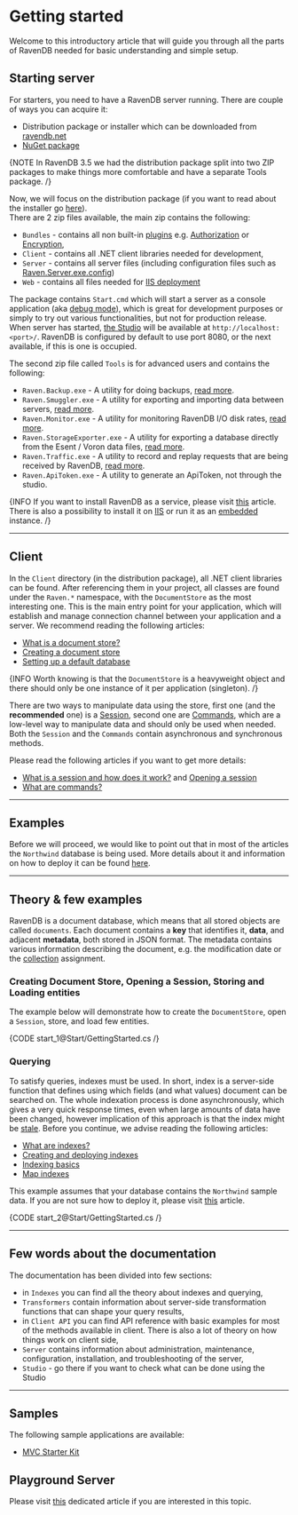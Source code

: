 # Getting started

Welcome to this introductory article that will guide you through all the parts of RavenDB needed for basic understanding and simple setup.

## Starting server

For starters, you need to have a RavenDB server running. There are couple of ways you can acquire it:

- Distribution package or installer which can be downloaded from [ravendb.net](http://ravendb.net/download)
- [NuGet package](http://www.nuget.org/packages/RavenDB.Server/)

{NOTE In RavenDB 3.5 we had the distribution package split into two ZIP packages to make things more comfortable and have a separate Tools package. /}

Now, we will focus on the distribution package (if you want to read about the installer go [here](../server/installation/using-installer)).   
There are 2 zip files available, the main zip contains the following:

- `Bundles` - contains all non built-in [plugins](../server/plugins/what-are-plugins) e.g. [Authorization](../server/bundles/authorization) or [Encryption](../server/bundles/encryption),
- `Client` - contains all .NET client libraries needed for development,
- `Server` - contains all server files (including configuration files such as [Raven.Server.exe.config](../server/configuration/configuration-options))
- `Web` - contains all files needed for [IIS deployment](../server/installation/iis)

The package contains `Start.cmd` which will start a server as a console application (aka [debug mode](../server/troubleshooting/running-in-debug-mode)), 
which is great for development purposes or simply to try out various functionalities, but not for production release. When server has started, [the Studio](../studio/accessing-studio) 
will be available at `http://localhost:<port>/`. RavenDB is configured by default to use port 8080, or the next available, if this is one is occupied.   

The second zip file called `Tools` is for advanced users and contains the following:

- `Raven.Backup.exe` - A utility for doing backups, [read more](../server/administration/backup-and-restore). 
- `Raven.Smuggler.exe` - A utility for exporting and importing data between servers, [read more](../server/administration/exporting-and-importing-data).
- `Raven.Monitor.exe` - A utility for monitoring RavenDB I/O disk rates, [read more](../server/administration/monitoring/disk-io-perf-monitor). 
- `Raven.StorageExporter.exe` - A utility for exporting a database directly from the Esent / Voron data files, [read more](../server/administration/storage-exporter).
- `Raven.Traffic.exe` - A utility to record and replay requests that are being received by RavenDB, [read more](../server/administration/monitoring/request-tracking). 
- `Raven.ApiToken.exe` - A utility to generate an ApiToken, not through the studio.

{INFO If you want to install RavenDB as a service, please visit [this](../server/installation/as-a-service) article. There is also a possibility to install it on [IIS](../server/installation/iis) or run it as an [embedded](../server/installation/embedded) instance. /}

<hr />

## Client

In the `Client` directory (in the distribution package), all .NET client libraries can be found. After referencing them in your project, all classes are found under the `Raven.*` namespace, with the `DocumentStore` as the most interesting one. This is the main entry point for your application, which will establish and manage connection channel between your application and a server. We recommend reading the following articles:

- [What is a document store?](../client-api/what-is-a-document-store)
- [Creating a document store](../client-api/creating-document-store)
- [Setting up a default database](../client-api/setting-up-default-database)

{INFO Worth knowing is that the `DocumentStore` is a heavyweight object and there should only be one instance of it per application (singleton). /}

There are two ways to manipulate data using the store, first one (and the **recommended** one) is a [Session](../client-api/session/what-is-a-session-and-how-does-it-work), second one are [Commands](../client-api/commands/what-are-commands), which are a low-level way to manipulate data and should only be used when needed. Both the `Session` and the `Commands` contain asynchronous and synchronous methods.

Please read the following articles if you want to get more details:

- [What is a session and how does it work?](../client-api/session/what-is-a-session-and-how-does-it-work) and [Opening a session](../client-api/session/opening-a-session)
- [What are commands?](../client-api/commands/what-are-commands)

<hr />

## Examples

Before we will proceed, we would like to point out that in most of the articles the `Northwind` database is being used. More details about it and information on how to deploy it can be found [here](../start/about-examples).

<hr />

## Theory & few examples

RavenDB is a document database, which means that all stored objects are called `documents`. Each document contains a **key** that identifies it, **data**, and adjacent **metadata**, both stored in JSON format. The metadata contains various information describing the document, e.g. the modification date or the [collection](../client-api/faq/what-is-a-collection) assignment.

### Creating Document Store, Opening a Session, Storing and Loading entities

The example below will demonstrate how to create the `DocumentStore`, open a `Session`, store, and load few entities.

{CODE start_1@Start/GettingStarted.cs /}

### Querying

To satisfy queries, indexes must be used. In short, index is a server-side function that defines using which fields (and what values) document can be searched on. The whole indexation process is done asynchronously, which gives a very quick response times, even when large amounts of data have been changed, however implication of this approach is that the index might be [stale](../indexes/stale-indexes). Before you continue, we advise reading the following articles:

- [What are indexes?](../indexes/what-are-indexes)
- [Creating and deploying indexes](../indexes/creating-and-deploying)
- [Indexing basics](../indexes/indexing-basics)
- [Map indexes](../indexes/map-indexes)

This example assumes that your database contains the `Northwind` sample data. If you are not sure how to deploy it, please visit [this](../studio/overview/tasks/create-sample-data) article.

{CODE start_2@Start/GettingStarted.cs /}

<hr />

## Few words about the documentation

The documentation has been divided into few sections:

- in `Indexes` you can find all the theory about indexes and querying,
- `Transformers` contain information about server-side transformation functions that can shape your query results,
- in `Client API` you can find API reference with basic examples for most of the methods available in client. There is also a lot of theory on how things work on client side,
- `Server` contains information about administration, maintenance, configuration, installation, and troubleshooting of the server,
- `Studio` - go there if you want to check what can be done using the Studio

<hr />

## Samples

The following sample applications are available:

- [MVC Starter Kit](../samples/mvc-starter-kit)

## Playground Server

Please visit [this](../start/playground-server) dedicated article if you are interested in this topic.